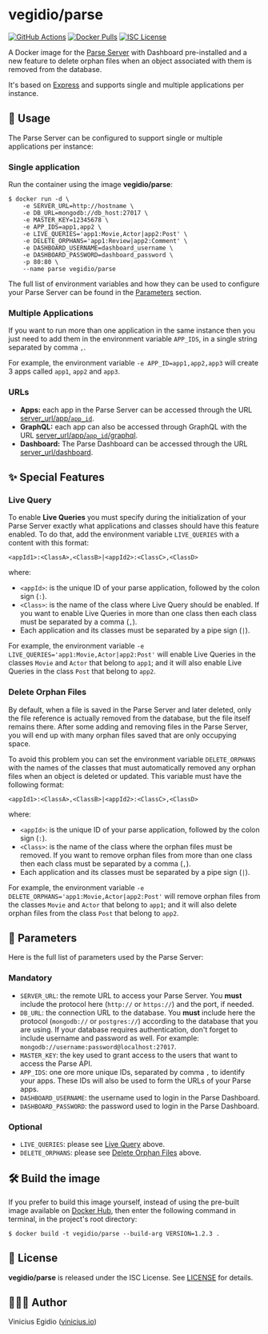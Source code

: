 # vegidio/parse

[![GitHub Actions](https://img.shields.io/github/workflow/status/vegidio-docker/parse/build)](https://github.com/vegidio-docker/parse/actions)
[![Docker Pulls](https://img.shields.io/docker/pulls/vegidio/parse.svg)](https://hub.docker.com/r/vegidio/parse)
[![ISC License](https://img.shields.io/npm/l/vimdb?color=important)](LICENSE.txt)

A Docker image for the [Parse Server](https://parseplatform.org/) with Dashboard pre-installed and a new feature to delete orphan files when an object associated with them is removed from the database.

It's based on [Express](https://expressjs.com) and supports single and multiple applications per instance.

## 🤖 Usage

The Parse Server can be configured to support single or multiple applications per instance:

### Single application

Run the container using the image **vegidio/parse**:

```
$ docker run -d \
    -e SERVER_URL=http://hostname \
    -e DB_URL=mongodb://db_host:27017 \
    -e MASTER_KEY=12345678 \
    -e APP_IDS=app1,app2 \
    -e LIVE_QUERIES='app1:Movie,Actor|app2:Post' \
    -e DELETE_ORPHANS='app1:Review|app2:Comment' \
    -e DASHBOARD_USERNAME=dashboard_username \
    -e DASHBOARD_PASSWORD=dashboard_password \
    -p 80:80 \
    --name parse vegidio/parse
```

The full list of environment variables and how they can be used to configure your Parse Server can be found in the [Parameters](#-parameters) section.

### Multiple Applications

If you want to run more than one application in the same instance then you just need to add them in the environment variable `APP_IDS`, in a single string separated by comma `,`.

For example, the environment variable `-e APP_ID=app1,app2,app3` will create 3 apps called `app1`, `app2` and `app3`.

### URLs

* __Apps:__ each app in the Parse Server can be accessed through the URL [server_url/app/`app_id`]().
* __GraphQL:__ each app can also be accessed through GraphQL with the URL [server_url/app/`app_id`/graphql]().
* __Dashboard:__ The Parse Dashboard can be accessed through the URL [server_url/dashboard]().

## ✨ Special Features

### Live Query

To enable **Live Queries** you must specify during the initialization of your Parse Server exactly what applications and classes should have this feature enabled. To do that, add the environment variable `LIVE_QUERIES` with a content with this format:

```
<appId1>:<ClassA>,<ClassB>|<appId2>:<ClassC>,<ClassD>
```

where:

- `<appId>`: is the unique ID of your parse application, followed by the colon sign (`:`).
- `<Class>`: is the name of the class where Live Query should be enabled. If you want to enable Live Queries in more than one class then each class must be separated by a comma (`,`).
- Each application and its classes must be separated by a pipe sign (`|`).

For example, the environment variable `-e LIVE_QUERIES='app1:Movie,Actor|app2:Post'` will enable Live Queries in the classes `Movie` and `Actor` that belong to `app1`; and it will also enable Live Queries in the class `Post` that belong to `app2`.

### Delete Orphan Files

By default, when a file is saved in the Parse Server and later deleted, only the file reference is actually removed from the database, but the file itself remains there. After some adding and removing files in the Parse Server, you will end up with many orphan files saved that are only occupying space.

To avoid this problem you can set the environment variable `DELETE_ORPHANS` with the names of the classes that must automatically removed any orphan files when an object is deleted or updated. This variable must have the following format:

```
<appId1>:<ClassA>,<ClassB>|<appId2>:<ClassC>,<ClassD>
```

where:

- `<appId>`: is the unique ID of your parse application, followed by the colon sign (`:`).
- `<Class>`: is the name of the class where the orphan files must be removed. If you want to remove orphan files from more than one class then each class must be separated by a comma (`,`).
- Each application and its classes must be separated by a pipe sign (`|`).

For example, the environment variable `-e DELETE_ORPHANS='app1:Movie,Actor|app2:Post'` will remove orphan files from the classes `Movie` and `Actor` that belong to `app1`; and it will also delete orphan files from the class `Post` that belong to `app2`.

## 🧩 Parameters

Here is the full list of parameters used by the Parse Server:

### Mandatory

- `SERVER_URL`: the remote URL to access your Parse Server. You **must** include the protocol here (`http://` or `https://`) and the port, if needed.
- `DB_URL`: the connection URL to the database. You **must** include here the protocol (`mongodb://` or `postgres://`) according to the database that you are using. If your database requires authentication, don't forget to include username and password as well. For example: `mongodb://username:password@localhost:27017`.
- `MASTER_KEY`: the key used to grant access to the users that want to access the Parse API.
- `APP_IDS`: one ore more unique IDs, separated by comma `,` to identify your apps. These IDs will also be used to form the URLs of your Parse apps.
- `DASHBOARD_USERNAME`: the username used to login in the Parse Dashboard.
- `DASHBOARD_PASSWORD`: the password used to login in the Parse Dashboard.

### Optional

- `LIVE_QUERIES`: please see [Live Query](#live-query) above.
- `DELETE_ORPHANS`: please see [Delete Orphan Files](#delete-orphan-files) above.

## 🛠 Build the image

If you prefer to build this image yourself, instead of using the pre-built image available on [Docker Hub](https://hub.docker.com/r/vegidio/parse), then enter the following command in terminal, in the project's root directory:

```
$ docker build -t vegidio/parse --build-arg VERSION=1.2.3 .
```

## 📝 License

**vegidio/parse** is released under the ISC License. See [LICENSE](LICENSE.txt) for details.

## 👨🏾‍💻 Author

Vinicius Egidio ([vinicius.io](http://vinicius.io))